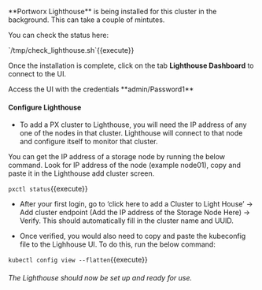 <p> **Portworx Lighthouse** is being installed for this cluster in the background. This can take a couple of mintutes.</p>

<p> You can check the status here:</p>
`/tmp/check_lighthouse.sh`{{execute}}
<p></p>

Once the installation is complete, click on the tab **Lighthouse Dashboard** to connect to the UI.</p>

<p>Access the UI with the credentials **admin/Password1**</p>

#### Configure Lighthouse
* To add a PX cluster to Lighthouse, you will need the IP address of any one of the nodes in that cluster. Lighthouse will connect to that node and configure itself to monitor that cluster.

 You can get the IP address of a storage node by running the below command. Look for IP address of the node (example node01), copy and paste it in the Lighthouse add cluster screen.

`pxctl status`{{execute}}


* After your first login, go to ‘click here to add a Cluster to Light House’ -> Add cluster endpoint (Add the IP address of the Storage Node Here) -> Verify. This should automatically fill in the cluster name and UUID. 

* Once verified, you would also need to copy and paste the kubeconfig file to the Lighhouse UI. To do this, run the below command:

`kubectl config view --flatten`{{execute}}


###### The Lighthouse should now be set up and ready for use.
